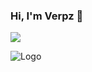 ### Hi, I'm Verpz 👋

<img src="https://img.shields.io/badge/Github-Verpz-blueviolet"></img>

![Logo](https://i.imgur.com/QroupzZ.gif)
